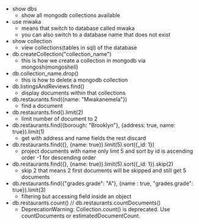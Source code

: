 - show dbs
   - show all mongodb collections available
- use mwaka
   - means that switch to database called mwaka
   - you can also switch to a database name that does not exist
- show collection
   - view collections(tables in sql) of the database
- db.createCollection("collection_name")
   - this is how we create a collection in mongodb via mongosh(mongoshell)
- db.collection_name.drop()
   - this is how to delete a mongodb collection
- db.listingsAndReviews.find()
   - display documents within that collections
- db.restaurants.find({name: "Mwakanemela"})
   - find a document
- db.restaurants.find().limit(2)
   - limit number of document to 2
- db.restaurants.find({borough: "Brooklyn"}, {address: true, name: true}).limit(1)
   - get with address and name fields the rest discard
- db.restaurants.find({}, {name: true}).limit(5).sort({_id: 1})
   - project documents with name only limt 5 and sort by id is ascending order -1 for descending order
- db.restaurants.find({}, {name: true}).limit(5).sort({_id: 1}).skip(2)
   - skip 2 that means 2 first documents will be skipped and still get 5 documents
- db.restaurants.find({"grades.grade": "A"}, {name : true, "grades.grade": true}).limit(3)
   - filtering but accessing field inside an object
- db.restaurants.count() // db.restaurants.countDocuments()
   - DeprecationWarning: Collection.count() is deprecated. Use countDocuments or estimatedDocumentCount.
